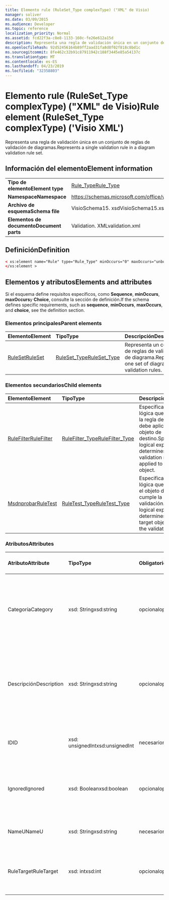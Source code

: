 ```yaml
---
title: Elemento rule (RuleSet_Type complexType) ("XML" de Visio)
manager: soliver
ms.date: 03/09/2015
ms.audience: Developer
ms.topic: reference
localization_priority: Normal
ms.assetid: fcd22f3a-c8e8-1133-160c-fe26e612a15d
description: Representa una regla de validación única en un conjunto de reglas de validación de diagramas.
ms.openlocfilehash: 92d52456164b89ff2aad31fa8d8f02f818c8bd1c
ms.sourcegitcommit: 8fe462c32b91c87911942c188f3445e85a54137c
ms.translationtype: MT
ms.contentlocale: es-ES
ms.lasthandoff: 04/23/2019
ms.locfileid: "32358803"
---
```

# <a name="rule-element-rulesettype-complextype-visio-xml"></a><span data-ttu-id="477e5-103">Elemento rule (RuleSet_Type complexType) ("XML" de Visio)</span><span class="sxs-lookup"><span data-stu-id="477e5-103">Rule element (RuleSet_Type complexType) ('Visio XML')</span></span>

<span data-ttu-id="477e5-104">Representa una regla de validación única en un conjunto de reglas de validación de diagramas.</span><span class="sxs-lookup"><span data-stu-id="477e5-104">Represents a single validation rule in a diagram validation rule set.</span></span>
  
## <a name="element-information"></a><span data-ttu-id="477e5-105">Información del elemento</span><span class="sxs-lookup"><span data-stu-id="477e5-105">Element information</span></span>

|||
|:-----|:-----|
|<span data-ttu-id="477e5-106">**Tipo de elemento**</span><span class="sxs-lookup"><span data-stu-id="477e5-106">**Element type**</span></span> <br/> |[<span data-ttu-id="477e5-107">Rule_Type</span><span class="sxs-lookup"><span data-stu-id="477e5-107">Rule_Type</span></span>](rule_type-complextypevisio-xml.md) <br/> |
|<span data-ttu-id="477e5-108">**Namespace**</span><span class="sxs-lookup"><span data-stu-id="477e5-108">**Namespace**</span></span> <br/> |https://schemas.microsoft.com/office/visio/2012/main  <br/> |
|<span data-ttu-id="477e5-109">**Archivo de esquema**</span><span class="sxs-lookup"><span data-stu-id="477e5-109">**Schema file**</span></span> <br/> |<span data-ttu-id="477e5-110">VisioSchema15. xsd</span><span class="sxs-lookup"><span data-stu-id="477e5-110">VisioSchema15.xsd</span></span>  <br/> |
|<span data-ttu-id="477e5-111">**Elementos de documento**</span><span class="sxs-lookup"><span data-stu-id="477e5-111">**Document parts**</span></span> <br/> |<span data-ttu-id="477e5-112">Validation. XML</span><span class="sxs-lookup"><span data-stu-id="477e5-112">validation.xml</span></span>  <br/> |
   
## <a name="definition"></a><span data-ttu-id="477e5-113">Definición</span><span class="sxs-lookup"><span data-stu-id="477e5-113">Definition</span></span>

```XML
< xs:element name="Rule" type="Rule_Type" minOccurs="0" maxOccurs="unbounded" >
</xs:element >
```

## <a name="elements-and-attributes"></a><span data-ttu-id="477e5-114">Elementos y atributos</span><span class="sxs-lookup"><span data-stu-id="477e5-114">Elements and attributes</span></span>

<span data-ttu-id="477e5-115">Si el esquema define requisitos específicos, como **Sequence**, **minOccurs**, **maxOccurs**y **Choice**, consulte la sección de definición.</span><span class="sxs-lookup"><span data-stu-id="477e5-115">If the schema defines specific requirements, such as **sequence**, **minOccurs**, **maxOccurs**, and **choice**, see the definition section.</span></span> 
  
### <a name="parent-elements"></a><span data-ttu-id="477e5-116">Elementos principales</span><span class="sxs-lookup"><span data-stu-id="477e5-116">Parent elements</span></span>

|<span data-ttu-id="477e5-117">**Elemento**</span><span class="sxs-lookup"><span data-stu-id="477e5-117">**Element**</span></span>|<span data-ttu-id="477e5-118">**Tipo**</span><span class="sxs-lookup"><span data-stu-id="477e5-118">**Type**</span></span>|<span data-ttu-id="477e5-119">**Descripción**</span><span class="sxs-lookup"><span data-stu-id="477e5-119">**Description**</span></span>|
|:-----|:-----|:-----|
|[<span data-ttu-id="477e5-120">RuleSet</span><span class="sxs-lookup"><span data-stu-id="477e5-120">RuleSet</span></span>](ruleset-element-rulesets_type-complextypevisio-xml.md) <br/> |[<span data-ttu-id="477e5-121">RuleSet_Type</span><span class="sxs-lookup"><span data-stu-id="477e5-121">RuleSet_Type</span></span>](ruleset_type-complextypevisio-xml.md) <br/> |<span data-ttu-id="477e5-122">Representa un conjunto de reglas de validación de diagrama.</span><span class="sxs-lookup"><span data-stu-id="477e5-122">Represents one set of diagram-validation rules.</span></span>  <br/> |
   
### <a name="child-elements"></a><span data-ttu-id="477e5-123">Elementos secundarios</span><span class="sxs-lookup"><span data-stu-id="477e5-123">Child elements</span></span>

|<span data-ttu-id="477e5-124">**Elemento**</span><span class="sxs-lookup"><span data-stu-id="477e5-124">**Element**</span></span>|<span data-ttu-id="477e5-125">**Tipo**</span><span class="sxs-lookup"><span data-stu-id="477e5-125">**Type**</span></span>|<span data-ttu-id="477e5-126">**Descripción**</span><span class="sxs-lookup"><span data-stu-id="477e5-126">**Description**</span></span>|
|:-----|:-----|:-----|
|[<span data-ttu-id="477e5-127">RuleFilter</span><span class="sxs-lookup"><span data-stu-id="477e5-127">RuleFilter</span></span>](rulefilter-element-rule_type-complextypevisio-xml.md) <br/> |[<span data-ttu-id="477e5-128">RuleFilter_Type</span><span class="sxs-lookup"><span data-stu-id="477e5-128">RuleFilter_Type</span></span>](rulefilter_type-complextypevisio-xml.md) <br/> |<span data-ttu-id="477e5-129">Especifica la expresión lógica que determina si la regla de validación debe aplicarse a un objeto de destino.</span><span class="sxs-lookup"><span data-stu-id="477e5-129">Specifies the logical expression that determines whether the validation rule should be applied to a target object.</span></span>  <br/> |
|[<span data-ttu-id="477e5-130">Msdnprobar</span><span class="sxs-lookup"><span data-stu-id="477e5-130">RuleTest</span></span>](ruletest-element-rule_type-complextypevisio-xml.md) <br/> |[<span data-ttu-id="477e5-131">RuleTest_Type</span><span class="sxs-lookup"><span data-stu-id="477e5-131">RuleTest_Type</span></span>](ruletest_type-complextypevisio-xml.md) <br/> |<span data-ttu-id="477e5-132">Especifica la expresión lógica que determina si el objeto de destino cumple la regla de validación.</span><span class="sxs-lookup"><span data-stu-id="477e5-132">Specifies the logical expression that determines whether the target object satisfies the validation rule.</span></span>  <br/> |
   
### <a name="attributes"></a><span data-ttu-id="477e5-133">Atributos</span><span class="sxs-lookup"><span data-stu-id="477e5-133">Attributes</span></span>

|<span data-ttu-id="477e5-134">**Atributo**</span><span class="sxs-lookup"><span data-stu-id="477e5-134">**Attribute**</span></span>|<span data-ttu-id="477e5-135">**Tipo**</span><span class="sxs-lookup"><span data-stu-id="477e5-135">**Type**</span></span>|<span data-ttu-id="477e5-136">**Obligatorio**</span><span class="sxs-lookup"><span data-stu-id="477e5-136">**Required**</span></span>|<span data-ttu-id="477e5-137">**Descripción**</span><span class="sxs-lookup"><span data-stu-id="477e5-137">**Description**</span></span>|<span data-ttu-id="477e5-138">**Posibles valores**</span><span class="sxs-lookup"><span data-stu-id="477e5-138">**Possible values**</span></span>|
|:-----|:-----|:-----|:-----|:-----|
|<span data-ttu-id="477e5-139">Categoría</span><span class="sxs-lookup"><span data-stu-id="477e5-139">Category</span></span>  <br/> |<span data-ttu-id="477e5-140">xsd: String</span><span class="sxs-lookup"><span data-stu-id="477e5-140">xsd:string</span></span>  <br/> |<span data-ttu-id="477e5-141">opcional</span><span class="sxs-lookup"><span data-stu-id="477e5-141">optional</span></span>  <br/> |<span data-ttu-id="477e5-142">Especifica el texto que se muestra en la columna **categoría** de la ventana problemas.</span><span class="sxs-lookup"><span data-stu-id="477e5-142">Specifies the text displayed in the **Category** column of the Issues window.</span></span> <span data-ttu-id="477e5-143">El valor predeterminado es una cadena vacía.</span><span class="sxs-lookup"><span data-stu-id="477e5-143">Default is an empty string.</span></span>  <br/> |<span data-ttu-id="477e5-144">Valores del tipo xsd: String.</span><span class="sxs-lookup"><span data-stu-id="477e5-144">Values of the xsd:string type.</span></span>  <br/> |
|<span data-ttu-id="477e5-145">Descripción</span><span class="sxs-lookup"><span data-stu-id="477e5-145">Description</span></span>  <br/> |<span data-ttu-id="477e5-146">xsd: String</span><span class="sxs-lookup"><span data-stu-id="477e5-146">xsd:string</span></span>  <br/> |<span data-ttu-id="477e5-147">opcional</span><span class="sxs-lookup"><span data-stu-id="477e5-147">optional</span></span>  <br/> |<span data-ttu-id="477e5-148">Especifica la descripción de la regla de validación que aparece en la interfaz de usuario.</span><span class="sxs-lookup"><span data-stu-id="477e5-148">Specifies the description of the validation rule that appears in the user interface.</span></span> <span data-ttu-id="477e5-149">El valor predeterminado es "Unknown".</span><span class="sxs-lookup"><span data-stu-id="477e5-149">Default is "Unknown".</span></span>  <br/> |<span data-ttu-id="477e5-150">Valores del tipo xsd: String.</span><span class="sxs-lookup"><span data-stu-id="477e5-150">Values of the xsd:string type.</span></span>  <br/> |
|<span data-ttu-id="477e5-151">ID</span><span class="sxs-lookup"><span data-stu-id="477e5-151">ID</span></span>  <br/> |<span data-ttu-id="477e5-152">xsd: unsignedInt</span><span class="sxs-lookup"><span data-stu-id="477e5-152">xsd:unsignedInt</span></span>  <br/> |<span data-ttu-id="477e5-153">necesario</span><span class="sxs-lookup"><span data-stu-id="477e5-153">required</span></span>  <br/> |<span data-ttu-id="477e5-154">Especifica el identificador único para la regla de validación.</span><span class="sxs-lookup"><span data-stu-id="477e5-154">Specifies the unique identifier for the validation rule.</span></span>  <br/> |<span data-ttu-id="477e5-155">Valores del tipo xsd: unsignedInt.</span><span class="sxs-lookup"><span data-stu-id="477e5-155">Values of the xsd:unsignedInt type.</span></span>  <br/> |
|<span data-ttu-id="477e5-156">Ignored</span><span class="sxs-lookup"><span data-stu-id="477e5-156">Ignored</span></span>  <br/> |<span data-ttu-id="477e5-157">xsd: Boolean</span><span class="sxs-lookup"><span data-stu-id="477e5-157">xsd:boolean</span></span>  <br/> |<span data-ttu-id="477e5-158">opcional</span><span class="sxs-lookup"><span data-stu-id="477e5-158">optional</span></span>  <br/> |<span data-ttu-id="477e5-159">Especifica si la regla de validación se ignora actualmente.</span><span class="sxs-lookup"><span data-stu-id="477e5-159">Specifies whether the validation rule is currently ignored.</span></span> <span data-ttu-id="477e5-160">El valor predeterminado es False.</span><span class="sxs-lookup"><span data-stu-id="477e5-160">Default is False.</span></span>  <br/> |<span data-ttu-id="477e5-161">Valores del tipo xsd: Boolean.</span><span class="sxs-lookup"><span data-stu-id="477e5-161">Values of the xsd:boolean type.</span></span>  <br/> |
|<span data-ttu-id="477e5-162">NameU</span><span class="sxs-lookup"><span data-stu-id="477e5-162">NameU</span></span>  <br/> |<span data-ttu-id="477e5-163">xsd: String</span><span class="sxs-lookup"><span data-stu-id="477e5-163">xsd:string</span></span>  <br/> |<span data-ttu-id="477e5-164">necesario</span><span class="sxs-lookup"><span data-stu-id="477e5-164">required</span></span>  <br/> |<span data-ttu-id="477e5-165">Especifica el nombre universal de la regla de validación.</span><span class="sxs-lookup"><span data-stu-id="477e5-165">Specifies the universal name of the validation rule.</span></span>  <br/> |<span data-ttu-id="477e5-166">Valores del tipo xsd: String.</span><span class="sxs-lookup"><span data-stu-id="477e5-166">Values of the xsd:string type.</span></span>  <br/> |
|<span data-ttu-id="477e5-167">RuleTarget</span><span class="sxs-lookup"><span data-stu-id="477e5-167">RuleTarget</span></span>  <br/> |<span data-ttu-id="477e5-168">xsd: int</span><span class="sxs-lookup"><span data-stu-id="477e5-168">xsd:int</span></span>  <br/> |<span data-ttu-id="477e5-169">opcional</span><span class="sxs-lookup"><span data-stu-id="477e5-169">optional</span></span>  <br/> |<span data-ttu-id="477e5-170">Especifica el tipo de objeto al que se aplica la regla de validación.</span><span class="sxs-lookup"><span data-stu-id="477e5-170">Specifies the type of object to which the validation rule applies.</span></span>  <br/> |<span data-ttu-id="477e5-171">Valores del tipo xsd: int.</span><span class="sxs-lookup"><span data-stu-id="477e5-171">Values of the xsd:int type.</span></span>  <br/> |
   

